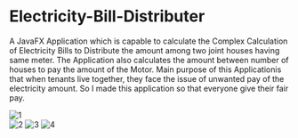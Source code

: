 # Electricity-Bill-Distributer

A JavaFX Application which is capable to calculate the Complex Calculation of Electricity Bills to Distribute the amount among two joint houses having same meter. 
The Application also calculates the amount between number of houses to pay the amount of the Motor.
Main purpose of this Applicationis that when tenants live together, they face the issue of unwanted pay of the electricity amount. So I made this application so that everyone give their fair pay.

![1](https://github.com/user-attachments/assets/9ae61fb5-01f8-45f1-9988-99ea71c2f1d6)
<br>
![2](https://github.com/user-attachments/assets/13c0200f-7cf3-42bd-9393-cde58aaf5ae5)
![3](https://github.com/user-attachments/assets/73947434-b124-4fa7-89c0-233a6f8aa565)
![4](https://github.com/user-attachments/assets/6b3f3d01-ce9e-4b7a-b4a2-bad3c9a53324)
